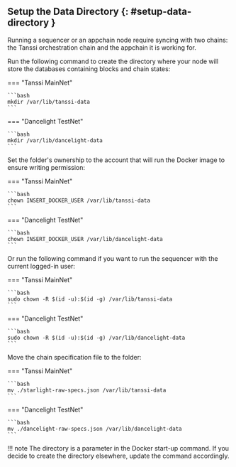 ## Setup the Data Directory {: #setup-data-directory }

Running a sequencer or an appchain node require syncing with two chains: the Tanssi orchestration chain and the appchain it is working for.

Run the following command to create the directory where your node will store the databases containing blocks and chain states:

=== "Tanssi MainNet"

    ```bash
    mkdir /var/lib/tanssi-data
    ```
    
=== "Dancelight TestNet"
    
    ```bash
    mkdir /var/lib/dancelight-data
    ```

Set the folder's ownership to the account that will run the Docker image to ensure writing permission:

=== "Tanssi MainNet"

    ```bash
    chown INSERT_DOCKER_USER /var/lib/tanssi-data
    ```
    
=== "Dancelight TestNet"
    
    ```bash
    chown INSERT_DOCKER_USER /var/lib/dancelight-data
    ```

Or run the following command if you want to run the sequencer with the current logged-in user:

=== "Tanssi MainNet"

    ```bash
    sudo chown -R $(id -u):$(id -g) /var/lib/tanssi-data
    ```
    
=== "Dancelight TestNet"
    
    ```bash
    sudo chown -R $(id -u):$(id -g) /var/lib/dancelight-data
    ```

Move the chain specification file to the folder:

=== "Tanssi MainNet"

    ```bash
    mv ./starlight-raw-specs.json /var/lib/tanssi-data
    ```
    
=== "Dancelight TestNet"
    
    ```bash
    mv ./dancelight-raw-specs.json /var/lib/dancelight-data
    ```

!!! note
    The directory is a parameter in the Docker start-up command. If you decide to create the directory elsewhere, update the command accordingly.